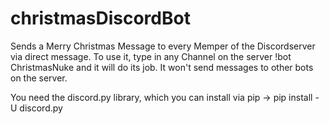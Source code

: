 # christmasDiscordBot
Sends a Merry Christmas Message to every Memper of the Discordserver via direct message. To use it, type in any Channel on the server !bot ChristmasNuke and it will do its job. It won't send messages to other bots on the server.

You need the discord.py library, which you can install via pip -> pip install -U discord.py
